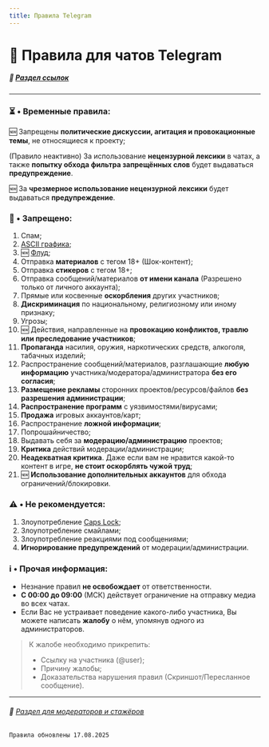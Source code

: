 ```yaml
---
title: Правила Telegram
---
```


# 📃 Правила для чатов Telegram

##### 🔗 [Раздел ссылок](./links_README.md)

- - - - -

### ⏳ • Временные правила:
🆕 Запрещены **политические дискуссии, агитация и провокационные темы**, не относящиеся к проекту;

(Правило неактивно) За использование **нецензурной лексики** в чатах, а также **попытку обхода фильтра запрещённых слов** будет выдаваться **предупреждение**.

🆕 За **чрезмерное использование нецензурной лексики** будет выдаваться **предупреждение**.

### 🚫 • Запрещено:
1. Спам;
2. [ASCII графика](https://ru.m.wikipedia.org/wiki/ASCII-%D0%B3%D1%80%D0%B0%D1%84%D0%B8%D0%BA%D0%B0);
3. 🆕 [Флуд](https://ru.wikipedia.org/wiki/%D0%A4%D0%BB%D1%83%D0%B4#:~:text=%D0%92%20%D0%BF%D1%80%D0%B5%D0%B4%D0%B5%D0%BB%D1%8C%D0%BD%D0%BE%D0%BC%20%D1%81%D0%BB%D1%83%D1%87%D0%B0%D0%B5,%D0%B8%20%D0%B1%D0%BB%D0%BE%D0%B3%D0%B0%D1%85);
4. Отправка **материалов** с тегом 18+ (Шок-контент);
5. Отправка **стикеров** с тегом 18+;
6. Отправка сообщений/материалов **от имени канала** (Разрешено только от личного аккаунта);
7. Прямые или косвенные **оскорбления** других участников;
8. **Дискриминация** по национальному, религиозному или иному признаку;
9. Угрозы;
10. 🆕 Действия, направленные на **провокацию конфликтов, травлю или преследование участников**;
11. **Пропаганда** насилия, оружия, наркотических средств, алкоголя, табачных изделий;
12. Распространение сообщений/материалов, разглашающие **любую информацию** участника/модератора/администратора **без его согласия**;
13. **Размещение рекламы** сторонних проектов/ресурсов/файлов **без разрешения администрации**;
14. **Распространение программ** с уязвимостями/вирусами;
15. **Продажа** игровых аккаунтов/карт;
16. Распространение **ложной информации**;
17. Попрошайничество;
18. Выдавать себя за **модерацию/администрацию** проектов;
19. **Критика** действий модерации/администрации;
20. **Неадекватная критика**. Даже если вам не нравится какой-то контент в игре, **не стоит оскорблять чужой труд**;
21. 🆕 **Использование дополнительных аккаунтов** для обхода ограничений/блокировки.

### ⚠️ • Не рекомендуется:
1. Злоупотребление [Caps Lock](https://ru.wikipedia.org/wiki/Caps_Lock#:~:text=%D0%A2%D0%95%D0%9A%D0%A1%D0%A2%2C%20%D0%9D%D0%90%D0%91%D0%A0%D0%90%D0%9D%D0%9D%D0%AB%D0%99%20%D0%A1%D0%9E%20%D0%92%D0%9A%D0%9B%D0%AE%D0%A7%D0%81%D0%9D%D0%9D%D0%AB%D0%9C%20%D0%A0%D0%95%D0%96%D0%98%D0%9C%D0%9E%D0%9C%20CAPS%20LOCK);
2. Злоупотребление смайлами;
3. Злоупотребление реакциями под сообщениями;
4. **Игнорирование предупреждений** от модерации/администрации.

### ℹ️ • Прочая информация:
* Незнание правил **не освобождает** от ответственности.
* **С 00:00 до 09:00** (МСК) действует ограничение на отправку медиа во всех чатах.
* Если Вас не устраивает поведение какого-либо участника, Вы можете написать **жалобу** о нём, упомянув одного из администраторов. 
> К жалобе необходимо прикрепить: 
> * Ссылку на участника (@user); 
> * Причину жалобы; 
> * Доказательства нарушения правил (Скриншот/Пересланное сообщение).

- - - - -

###### 📝 [Раздел для модераторов и стажёров](./modrules_README.md)

`Правила обновлены 17.08.2025`
